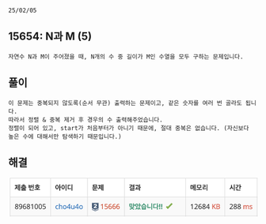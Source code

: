 `25/02/05`

## 15654: N과 M (5)

```Plain text
자연수 N과 M이 주어졌을 때, N개의 수 중 길이가 M인 수열을 모두 구하는 문제입니다.
```

## 풀이

```Plain text
이 문제는 중복되지 않도록(순서 무관) 출력하는 문제이고, 같은 숫자를 여러 번 골라도 됩니다.
따라서 정렬 & 중복 제거 후 경우의 수 출력해주었습니다.
정렬이 되어 있고, start가 처음부터가 아니기 때문에, 절대 중복은 없습니다. (자신보다 높은 수에 대해서만 탐색하기 때문입니다.)
```

## 해결

![alt text](image.png)
